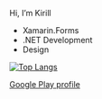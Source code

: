 Hi, I’m Kirill
- Xamarin.Forms
- .NET Development
- Design

[![Top Langs](https://github-readme-stats.vercel.app/api/top-langs/?username=Kirill13079&layout=compact&show_icons=true&theme=radical)](https://github.com/anuraghazra/github-readme-stats)

[Google Play profile](https://play.google.com/store/apps/dev?id=7360894342978973618)
